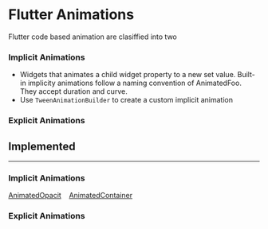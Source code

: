 # Flutter Animations

Flutter code based animation are clasiffied into two

### Implicit Animations

- Widgets that animates a child widget property to a new set value. Built-in implicity animations follow a naming convention of AnimatedFoo. They accept duration and curve.
- Use `TweenAnimationBuilder` to create a custom implicit animation

### Explicit Animations

## Implemented

---

### Implicit Animations

[AnimatedOpacit](https://api.flutter.dev/flutter/widgets/AnimatedOpacity-class.html) &nbsp;&nbsp;
[AnimatedContainer](https://api.flutter.dev/flutter/widgets/AnimatedContainer-class.html) &nbsp;&nbsp;

### Explicit Animations
